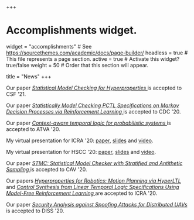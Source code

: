 +++
# Accomplishments widget.
widget = "accomplishments"  # See https://sourcethemes.com/academic/docs/page-builder/
headless = true  # This file represents a page section.
active = true  # Activate this widget? true/false
weight = 50  # Order that this section will appear.

title = "News"
+++

<p>Our paper
<i><a href = https://arxiv.org/abs/1902.04111>
Statistical Model Checking for Hyperproperties
</a></i>
is accepted to CSF '21.
</p>

<p>Our paper
<i><a href = https://arxiv.org/pdf/2004.00273>
Statistically Model Checking PCTL Specifications 
on Markov Decision Processes via Reinforcement Learning
</a></i>
is accepted to CDC '20.
</p>

<p>Our paper
<i><a href = https://arxiv.org/abs/2007.05793>
Context-aware temporal logic for probabilistic systems 
</a></i>
is accepted to ATVA '20.
</p>

<p>
My virtual presentation for ICRA '20:  
<a href = https://arxiv.org/abs/1911.11870>
paper</a>,
<a href = https://youtu.be/JZ5OWdX3hmY> 
slides</a> and 
<a href = https://youtu.be/JZ5OWdX3hmY> 
video</a>.
</p>

<p>
My virtual presentation for HSCC '20:
<a href = https://dl.acm.org/doi/10.1145/3365365.3382209>
paper</a>, 
<a href = https://labcloud.ddns.net/index.php/s/GFjJ2Tq3aJqmcHn> 
slides</a> and 
<a href = https://youtu.be/gDtgdYIF-d0> 
video</a>.
</p>

<p>Our paper
<i><a href = >
STMC: Statistical Model Checker with Stratified and Antithetic Sampling
</a></i>
is accepted to CAV '20.
</p>

<p>Our papers
<i><a href = https://arxiv.org/abs/1911.11870>
Hyperproperties for Robotics: Motion Planning via HyperLTL
</a></i>
and
<i><a href = https://arxiv.org/abs/1909.07299>
Control Synthesis from Linear Temporal Logic Specifications Using Model-Free Reinforcement Learning
</a></i>
are accepted to ICRA '20.
</p>

<p>Our paper
<i><a href = https://www.ndss-symposium.org/wp-content/uploads/2020/04/diss2020-23011-paper.pdf>
Security Analysis against Spoofing Attacks for Distributed UAVs
</a></i>
is accepted to DISS '20.
</p>

